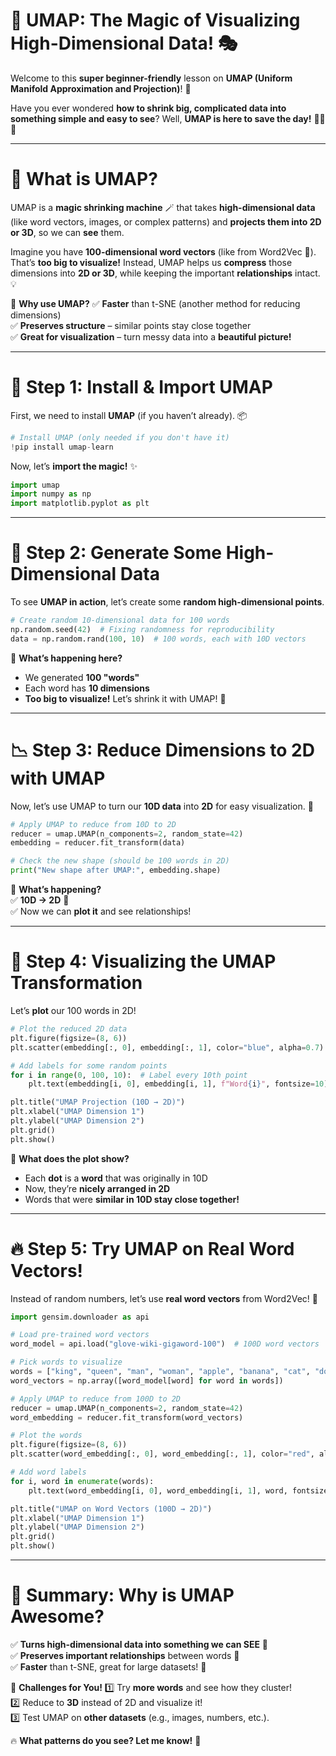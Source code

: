 # **🎨 UMAP: The Magic of Visualizing High-Dimensional Data! 🎭**
Welcome to this **super beginner-friendly** lesson on **UMAP (Uniform Manifold Approximation and Projection)**! 🎉  

Have you ever wondered **how to shrink big, complicated data into something simple and easy to see**? Well, **UMAP is here to save the day!** 🦸‍♂️💥  

---

# **🤔 What is UMAP?**
UMAP is a **magic shrinking machine** 🪄 that takes **high-dimensional data** (like word vectors, images, or complex patterns) and **projects them into 2D or 3D**, so we can **see** them.

Imagine you have **100-dimensional word vectors** (like from Word2Vec 🧠). That’s **too big to visualize!** Instead, UMAP helps us **compress** those dimensions into **2D or 3D**, while keeping the important **relationships** intact. 💡

📌 **Why use UMAP?**
✅ **Faster** than t-SNE (another method for reducing dimensions)  
✅ **Preserves structure** – similar points stay close together  
✅ **Great for visualization** – turn messy data into a **beautiful picture!**  

---

# **🎯 Step 1: Install & Import UMAP**
First, we need to install **UMAP** (if you haven’t already). 📦

```python
# Install UMAP (only needed if you don't have it)
!pip install umap-learn
```

Now, let’s **import the magic!** ✨

```python
import umap
import numpy as np
import matplotlib.pyplot as plt
```

---

# **🎨 Step 2: Generate Some High-Dimensional Data**
To see **UMAP in action**, let’s create some **random high-dimensional points**.

```python
# Create random 10-dimensional data for 100 words
np.random.seed(42)  # Fixing randomness for reproducibility
data = np.random.rand(100, 10)  # 100 words, each with 10D vectors
```

🎯 **What’s happening here?**  
- We generated **100 "words"**  
- Each word has **10 dimensions**  
- **Too big to visualize!** Let’s shrink it with UMAP! 🔽

---

# **📉 Step 3: Reduce Dimensions to 2D with UMAP**
Now, let’s use UMAP to turn our **10D data** into **2D** for easy visualization. 👀

```python
# Apply UMAP to reduce from 10D to 2D
reducer = umap.UMAP(n_components=2, random_state=42)
embedding = reducer.fit_transform(data)

# Check the new shape (should be 100 words in 2D)
print("New shape after UMAP:", embedding.shape)
```

📌 **What’s happening?**  
✅ **10D → 2D** 🎨  
✅ Now we can **plot it** and see relationships!  

---

# **📌 Step 4: Visualizing the UMAP Transformation**
Let’s **plot** our 100 words in 2D!

```python
# Plot the reduced 2D data
plt.figure(figsize=(8, 6))
plt.scatter(embedding[:, 0], embedding[:, 1], color="blue", alpha=0.7)

# Add labels for some random points
for i in range(0, 100, 10):  # Label every 10th point
    plt.text(embedding[i, 0], embedding[i, 1], f"Word{i}", fontsize=10)

plt.title("UMAP Projection (10D → 2D)")
plt.xlabel("UMAP Dimension 1")
plt.ylabel("UMAP Dimension 2")
plt.grid()
plt.show()
```

📌 **What does the plot show?**  
- Each **dot** is a **word** that was originally in 10D  
- Now, they’re **nicely arranged in 2D**  
- Words that were **similar in 10D stay close together!**  

---

# **🔥 Step 5: Try UMAP on Real Word Vectors!**
Instead of random numbers, let’s use **real word vectors** from Word2Vec! 🤖

```python
import gensim.downloader as api

# Load pre-trained word vectors
word_model = api.load("glove-wiki-gigaword-100")  # 100D word vectors

# Pick words to visualize
words = ["king", "queen", "man", "woman", "apple", "banana", "cat", "dog"]
word_vectors = np.array([word_model[word] for word in words])

# Apply UMAP to reduce from 100D to 2D
reducer = umap.UMAP(n_components=2, random_state=42)
word_embedding = reducer.fit_transform(word_vectors)

# Plot the words
plt.figure(figsize=(8, 6))
plt.scatter(word_embedding[:, 0], word_embedding[:, 1], color="red", alpha=0.7)

# Add word labels
for i, word in enumerate(words):
    plt.text(word_embedding[i, 0], word_embedding[i, 1], word, fontsize=12)

plt.title("UMAP on Word Vectors (100D → 2D)")
plt.xlabel("UMAP Dimension 1")
plt.ylabel("UMAP Dimension 2")
plt.grid()
plt.show()
```

---

# **🎉 Summary: Why is UMAP Awesome?**
✅ **Turns high-dimensional data into something we can SEE** 👀  
✅ **Preserves important relationships** between words 🔗  
✅ **Faster** than t-SNE, great for large datasets! 🚀  

🎯 **Challenges for You!**
1️⃣ Try **more words** and see how they cluster!  
2️⃣ Reduce to **3D** instead of 2D and visualize it!  
3️⃣ Test UMAP on **other datasets** (e.g., images, numbers, etc.).  

🔥 **What patterns do you see? Let me know!** 🚀
